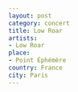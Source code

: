 ```yaml
---
layout: post
category: concert
title: Low Roar
artists: 
- Low Roar
place: 
- Point Éphémère
country: France
city: Paris
---
```


